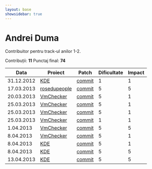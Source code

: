 ```yaml
---
layout: base
showsidebar: true
---
```


# Andrei Duma

Contribuitor pentru track-ul anilor 1-2.

Contribuții: **11**
Punctaj final: **74**

|Data |Proiect | Patch |Dificultate|Impact|
|-----|--------|-------|-----------|------|
|31.12.2012|[KDE][KDE]|[commit](https://git.reviewboard.kde.org/r/107984/)|1|1|
|17.03.2013|[rosedupeople][rosedupeople]|[commit](https://github.com/rosedu/rosedu-people/commit/89c4e558bd43621f667f227f7e47d86d6f9f4592)|5|5|
|20.03.2013|[VmChecker][vmchecker]|[commit](https://github.com/aismail/vmgui/commit/aa44a43be1dff195deb9d4894c30525e6f64c489)|5|1|
|25.03.2013|[VmChecker][vmchecker]|[commit](https://github.com/aismail/vmgui/commit/464a2d679f14cab3adc4df97f6f2f04debba50b8)|5|1|
|25.03.2013|[VmChecker][vmchecker]|[commit](https://github.com/aismail/vmgui/commit/41a850eeab999f1b314e742b752518a0e5071be6)|5|1|
|25.03.2013|[VmChecker][vmchecker]|[commit](https://github.com/aismail/vmgui/commit/a8ebf23e9ae0729679dc8469dd5dc19589720cf0)|1|1|
| 1.04.2013|[VmChecker][vmchecker]|[commit](https://github.com/aismail/vmgui/pull/91)|5|5|
| 8.04.2013|[VmChecker][vmchecker]|[commit](https://github.com/aismail/vmgui/pull/102)|5|1|
| 8.04.2013|[KDE][KDE]|[commit](https://bugs.kde.org/show_bug.cgi?id=318057)|5|1|
| 8.04.2013|[KDE][KDE]|[commit](https://bugs.kde.org/show_bug.cgi?id=317839)|5|5|
|13.04.2013|[KDE][KDE]|[commit](https://bugs.kde.org/show_bug.cgi?id=310053)|5|5|

[KDE]: http://www.kde.org/ "KDE"
[digikam]: http://www.digikam.org/ "Digikam"
[rosedupeople]: https://github.com/rosedu/rosedu-people/
[vmchecker]: https://github.com/vmchecker "VmChecker"
